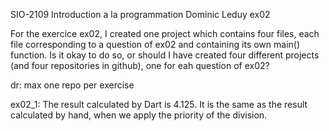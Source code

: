 SIO-2109 Introduction a la programmation
Dominic Leduy
ex02

For the exercice ex02, I created one project which contains four files,
each file corresponding to a question of ex02 and containing its own main() function.
Is it okay to do so, or should I have created four different projects
(and four repositories in github), one for eah question of ex02?

dr: max one repo per exercise

ex02_1: The result calculated by Dart is 4.125.
It is the same as the result calculated by hand, when we apply the priority of the division.